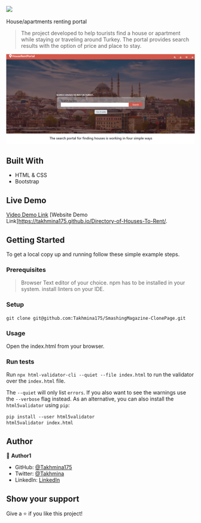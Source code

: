 ![](https://img.shields.io/badge/Microverse-blueviolet)

House/apartments renting portal

> The project developed to help tourists find a house or apartment while staying or traveling around Turkey. The portal provides search results with the option of price and place to stay. 

![screenshot](./images/screenshot.png)



## Built With

- HTML & CSS
- Bootstrap


## Live Demo

[Video Demo Link](https://www.loom.com/share/6da1b3fa37bb4595b8c9c1f4bd9cd6a2)
[Website Demo Link]https://takhmina175.github.io/Directory-of-Houses-To-Rent/.


## Getting Started

To get a local copy up and running follow these simple example steps.

### Prerequisites
> Browser
> Text editor of your choice.
> npm has to be installed in your system.
> install linters on your IDE.

### Setup
 `git clone git@github.com:Takhmina175/SmashingMagazine-ClonePage.git`

### Usage
 Open the index.html from your browser.

### Run tests
Run `npx html-validator-cli --quiet --file index.html` to run the validator over the `index.html` file.

The `--quiet` will only list `errors`. If you also want to see the warnings use the `--verbose` flag instead.
As an alternative, you can also install the `html5validator` using `pip`:

```
pip install --user html5validator
html5validator index.html
```



## Author

👤 **Author1**

- GitHub: [@Takhmina175](https://github.com/Takhmina175)
- Twitter: [@Takhmina](https://twitter.com/Takhmin73630110)
- LinkedIn: [LinkedIn](https://www.linkedin.com/in/takhmina-makhkamova-7628136b/)


## Show your support

Give a ⭐️ if you like this project!

